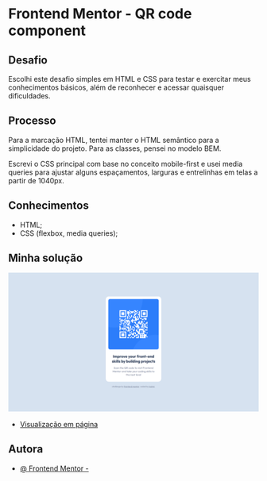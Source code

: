 # Frontend Mentor - QR code component

## Desafio
Escolhi este desafio simples em HTML e CSS para testar e exercitar meus conhecimentos básicos, além de reconhecer e acessar quaisquer dificuldades.

## Processo
Para a marcação HTML, tentei manter o HTML semântico para a simplicidade do projeto. Para as classes, pensei no modelo BEM.

Escrevi o CSS principal com base no conceito mobile-first e usei media queries para ajustar alguns espaçamentos, larguras e entrelinhas em telas a partir de 1040px.

## Conhecimentos
- HTML;
- CSS (flexbox, media queries);

## Minha solução
![Solução desktop](./design/desktop-screenshot.png)
- [Visualização em página]()

## Autora
- [@ Frontend Mentor - ](https://www.frontendmentor.io/profile/instmi)
